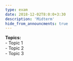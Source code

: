 ```yaml
---
type: exam
date: 2018-12-02T8:0:0+3:30
description: 'Midterm'
hide_from_announcments: true
---
```

**Topics:**
<br> - Topic 1
<br> - Topic 2
<br> - Topic 3
